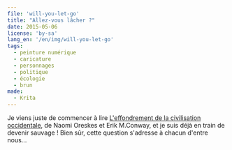 ```yaml
---
file: 'will-you-let-go'
title: "Allez-vous lâcher ?"
date: 2015-05-06
license: 'by-sa'
lang_en: '/en/img/will-you-let-go'
tags:
  - peinture numérique
  - caricature
  - personnages
  - politique
  - écologie
  - brun
made:
  - Krita
---
```


Je viens juste de commencer à lire [L'effondrement de la civilisation occidentale](http://www.editionslesliensquiliberent.fr/livre-L_effondrement_de_la_civilisation_occidentale-9791020901033-1-1-0-1.html), de Naomi Oreskes et Erik M.Conway, et je suis déjà en train de devenir sauvage !
Bien sûr, cette question s'adresse à chacun d'entre nous...
